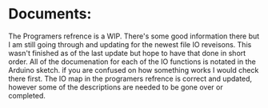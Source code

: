 # Documents:

The Programers refrence is a WIP.  There's some good information there but I am still going through and updating for the newest file IO reveisons.  This wasn't finished as of the last update but hope to have that done in short order.  All of the documenation for each of the IO functions is notated in the Arduino sketch. if you are confused on how something works I would check there first.  The IO map in the programers refrence is correct and updated, however some of the descriptions are needed to be gone over or completed. 